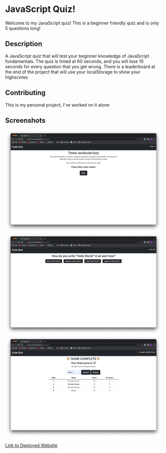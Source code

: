 # JavaScript Quiz!

Welcome to my JavaScript quiz! This is a beginner friendly quiz and is only 5 questions long!

## Description

A JavaScript quiz that will test your beginner knowledge of JavaScript fundamentals. The quiz is timed at 60 seconds, and you will lose 10 seconds for every question that you get wrong. There is a leaderboard at the end of the project that will use your localStorage to show your highscores

## Contributing

This is my personal project, I've worked on it alone

## Screenshots

![Start Screen](assets/images/startScreen.png)
![Question Screen](assets/images/questionScreen.png)
![Highscore Screen](assets/images/highscoreScreen.png)

[Link to Deployed Website](https://hansonnick25.github.io/code-quiz/)
